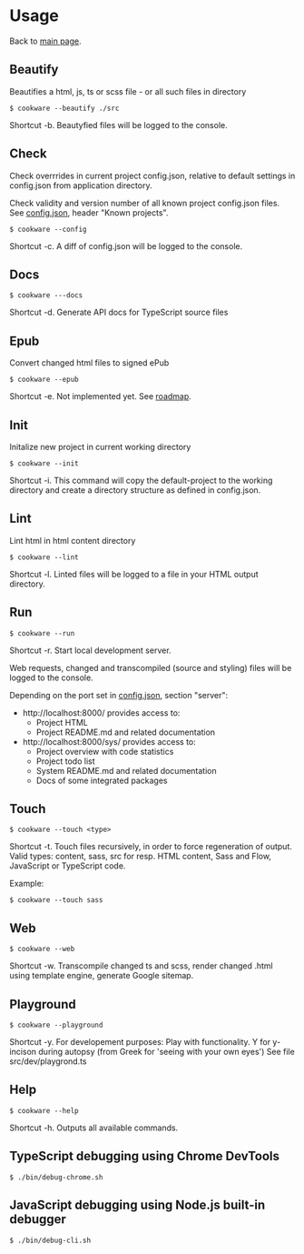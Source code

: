 # Usage

Back to [main  page](../README.md).


## Beautify

Beautifies a html, js, ts or scss file - or all such files in directory

```
$ cookware --beautify ./src
```

Shortcut -b. Beautyfied files will be logged to the console.


## Check

Check overrrides in current project config.json, relative to default settings in config.json from application directory.

Check validity and version number of all known project config.json files. See [config.json](./configuration.md), header "Known projects".

```
$ cookware --config
```

Shortcut -c. A diff of config.json will be logged to the console.


## Docs

```
$ cookware ---docs
```

Shortcut -d. Generate API docs for TypeScript source files


## Epub

Convert changed html files to signed ePub

```
$ cookware --epub
```

Shortcut -e. Not implemented yet. See [roadmap](./design-goals-and-roadmap.md).


## Init

Initalize new project in current working directory

```
$ cookware --init
```

Shortcut -i. This command will copy the default-project to the working directory and create a directory structure as defined in config.json.


## Lint

Lint html in html content directory

```
$ cookware --lint
```

Shortcut -l. Linted files will be logged to a file in your HTML output directory.


## Run

```
$ cookware --run
```

Shortcut -r. Start local development server.

Web requests, changed and transcompiled (source and styling) files will be logged to the console.

Depending on the port set in [config.json](./configuration.md), section "server":
+ http://localhost:8000/ provides access to:
	+ Project HTML
	+ Project README.md and related documentation
+ http://localhost:8000/sys/  provides access to:
	+ Project overview with code statistics
	+ Project todo list
	+ System README.md and related documentation
	+ Docs of some integrated packages


## Touch

```
$ cookware --touch <type>
```

Shortcut -t. Touch files recursively, in order to force regeneration of output.
Valid types: content, sass, src for resp. HTML content, Sass and Flow, JavaScript or TypeScript code.

Example:

```
$ cookware --touch sass
```


## Web

```
$ cookware --web
```

Shortcut -w. Transcompile changed ts and scss, render changed .html using template engine, generate Google sitemap.


## Playground

```
$ cookware --playground
```

Shortcut -y.  For developement purposes: Play with functionality.
Y for y-incison during autopsy (from Greek for 'seeing with your own eyes')
See file src/dev/playgrond.ts


## Help

```
$ cookware --help
```

Shortcut -h. Outputs all available commands.


## TypeScript debugging using Chrome DevTools

```
$ ./bin/debug-chrome.sh
```

## JavaScript debugging using Node.js built-in debugger

```
$ ./bin/debug-cli.sh
```

[comment]: <> (No comments here)

